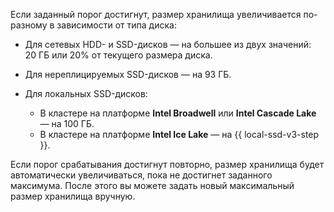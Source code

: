 
Если заданный порог достигнут, размер хранилища увеличивается по-разному в зависимости от типа диска:

* Для сетевых HDD- и SSD-дисков — на большее из двух значений: 20 ГБ или 20% от текущего размера диска.
* Для нереплицируемых SSD-дисков — на 93 ГБ.
* Для локальных SSD-дисков:

    * В кластере на платформе **Intel Broadwell** или **Intel Cascade Lake** — на 100 ГБ.
    * В кластере на платформе **Intel Ice Lake** — на {{ local-ssd-v3-step }}.


Если порог срабатывания достигнут повторно, размер хранилища будет автоматически увеличиваться, пока не достигнет заданного максимума. После этого вы можете задать новый максимальный размер хранилища вручную.
